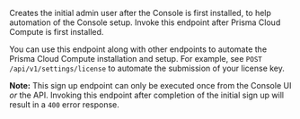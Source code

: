 Creates the initial admin user after the Console is first installed, to help automation of the Console setup.
Invoke this endpoint after Prisma Cloud Compute is first installed.

You can use this endpoint along with other endpoints to automate the Prisma Cloud Compute installation and setup.
For example, see `POST /api/v1/settings/license` to automate the submission of your license key.

**Note:** This sign up endpoint can only be executed once from the Console UI *or* the API.
Invoking this endpoint after completion of the initial sign up will result in a `400` error response.
